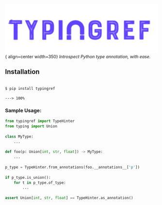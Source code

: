 ![Logo](./assets/logo.png){ align=center width=350}
*Introspect Python type annotation, with ease.*


## Installation

<div class="termy">

```console

$ pip install typingref

---> 100%
```

</div>

### Sample Usage:

```python
from typingref import TypeHinter
from typing import Union

class MyType:
    ...

def foo(p: Union[int, str, float]) -> MyType:
    ...

p_type = TypeHinter.from_annotations(foo.__annotations__['p'])

if p_type.is_union():
    for t in p_type.of_type:
        ...

assert Union[int, str, float] == TypeHinter.as_annotation()
```
